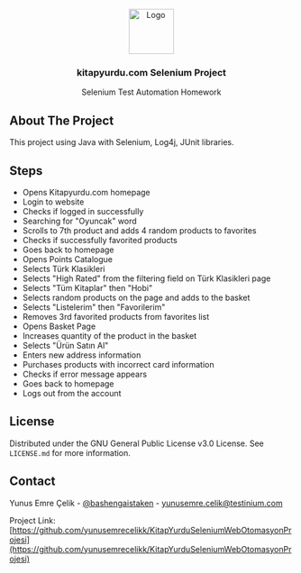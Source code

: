 <div id="top"></div>

<br />
<div align="center">
  <a href="https://www.kitapyurdu.com/">
    <img src="https://cdn.discordapp.com/attachments/799645537062092800/945776385450991656/whfca476ca7.png" alt="Logo" width="80" height="80">
  </a>

  <h3 align="center">kitapyurdu.com Selenium Project</h3>

  <p align="center">
    Selenium Test Automation Homework
  </p>
</div>


## About The Project

This project using Java with Selenium, Log4j, JUnit libraries. 


## Steps
* Opens Kitapyurdu.com homepage
* Login to website
* Checks if logged in successfully
* Searching for "Oyuncak" word
* Scrolls to 7th product and adds 4 random products to favorites
* Checks if successfully favorited products
* Goes back to homepage
* Opens Points Catalogue
* Selects Türk Klasikleri
* Selects "High Rated" from the filtering field on Türk Klasikleri page
* Selects "Tüm Kitaplar" then "Hobi"
* Selects random products on the page and adds to the basket
* Selects "Listelerim" then "Favorilerim"
* Removes 3rd favorited products from favorites list
* Opens Basket Page
* Increases quantity of the product in the basket
* Selects "Ürün Satın Al"
* Enters new address information
* Purchases products with incorrect card information
* Checks if error message appears
* Goes back to homepage
* Logs out from the account


## License
Distributed under the GNU General Public License v3.0 License. See `LICENSE.md` for more information.



## Contact

Yunus Emre Çelik - [@bashengaistaken](https://twitter.com/bashengaistaken) - yunusemre.celik@testinium.com

Project Link: [https://github.com/yunusemrecelikk/KitapYurduSeleniumWebOtomasyonProjesi](https://github.com/yunusemrecelikk/KitapYurduSeleniumWebOtomasyonProjesi)
